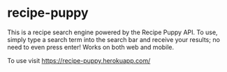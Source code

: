 # recipe-puppy
This is a recipe search engine powered by the Recipe Puppy API. To use, simply type a search term into the search bar and receive your results; no need to even press enter!
Works on both web and mobile.

To use visit https://recipe-puppy.herokuapp.com/
